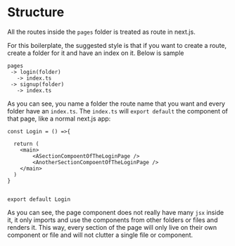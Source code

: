 # Structure
All the routes inside the `pages` folder is treated as route in next.js. 

For this boilerplate, the suggested style is that if you want to create a route, create a folder for it and have an index on it. Below is sample


```
pages
 -> login(folder)
   -> index.ts
 -> signup(folder)
   -> index.ts
```

As you can see, you name a folder the route name that you want and every folder have an `index.ts`. The `index.ts` will `export default` the component of that page, like a normal next.js app:
```
const Login = () =>{

  return (
    <main>
        <ASectionCompoentOfTheLoginPage />
        <AnotherSectionCompoentOfTheLoginPage />
    </main>
  )
}


export default Login
```

As you can see, the page component does not really have many `jsx` inside it, it only imports and use the components from other folders or files and renders it. This way, every section of the page will only live on their own component or file and will not clutter a single file or component.